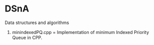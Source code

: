 # DSnA
Data structures and algorithms

1. minindexedPQ.cpp = Implementation of minimum Indexed Priority Queue in CPP.
